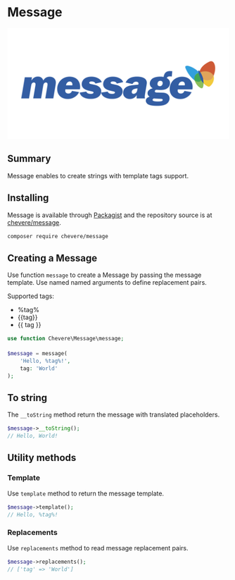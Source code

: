 # Message

![Message](../src/packages/message/message-logo.svg)

## Summary

Message enables to create strings with template tags support.

## Installing

Message is available through [Packagist](https://packagist.org/packages/chevere/message) and the repository source is at [chevere/message](https://github.com/chevere/message).

```sh
composer require chevere/message
```

## Creating a Message

Use function `message` to create a Message by passing the message template. Use named named arguments to define replacement pairs.

Supported tags:

* %tag%
* {{tag}}
* {{ tag }}

```php
use function Chevere\Message\message;

$message = message(
    'Hello, %tag%!',
    tag: 'World'
);
```

## To string

The `__toString` method return the message with translated placeholders.

```php
$message->__toString();
// Hello, World!
```

## Utility methods

### Template

Use `template` method to return the message template.

```php
$message->template();
// Hello, %tag%!
```

### Replacements

Use `replacements` method to read message replacement pairs.

```php
$message->replacements();
// ['tag' => 'World']
```

